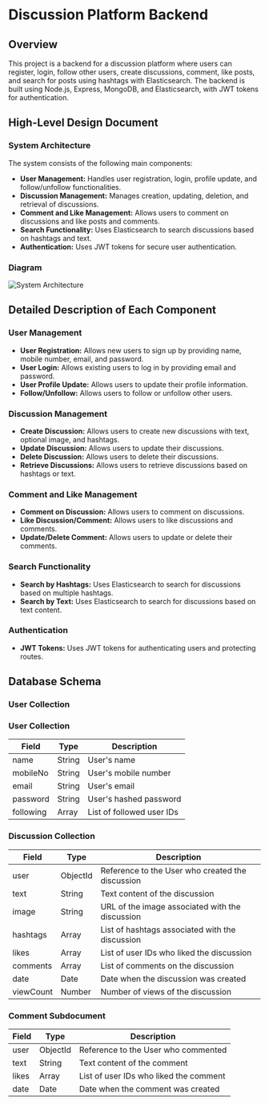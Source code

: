 # Discussion Platform Backend

## Overview

This project is a backend for a discussion platform where users can register, login, follow other users, create discussions, comment, like posts, and search for posts using hashtags with Elasticsearch. The backend is built using Node.js, Express, MongoDB, and Elasticsearch, with JWT tokens for authentication.

## High-Level Design Document

### System Architecture

The system consists of the following main components:

- **User Management:** Handles user registration, login, profile update, and follow/unfollow functionalities.
- **Discussion Management:** Manages creation, updating, deletion, and retrieval of discussions.
- **Comment and Like Management:** Allows users to comment on discussions and like posts and comments.
- **Search Functionality:** Uses Elasticsearch to search discussions based on hashtags and text.
- **Authentication:** Uses JWT tokens for secure user authentication.

### Diagram

![System Architecture](./diagrams/system-architecture.png)

## Detailed Description of Each Component

### User Management

- **User Registration:** Allows new users to sign up by providing name, mobile number, email, and password.
- **User Login:** Allows existing users to log in by providing email and password.
- **User Profile Update:** Allows users to update their profile information.
- **Follow/Unfollow:** Allows users to follow or unfollow other users.

### Discussion Management

- **Create Discussion:** Allows users to create new discussions with text, optional image, and hashtags.
- **Update Discussion:** Allows users to update their discussions.
- **Delete Discussion:** Allows users to delete their discussions.
- **Retrieve Discussions:** Allows users to retrieve discussions based on hashtags or text.

### Comment and Like Management

- **Comment on Discussion:** Allows users to comment on discussions.
- **Like Discussion/Comment:** Allows users to like discussions and comments.
- **Update/Delete Comment:** Allows users to update or delete their comments.

### Search Functionality

- **Search by Hashtags:** Uses Elasticsearch to search for discussions based on multiple hashtags.
- **Search by Text:** Uses Elasticsearch to search for discussions based on text content.

### Authentication

- **JWT Tokens:** Uses JWT tokens for authenticating users and protecting routes.

## Database Schema

### User Collection

### User Collection

| Field     | Type   | Description               |
| --------- | ------ | ------------------------- |
| name      | String | User's name               |
| mobileNo  | String | User's mobile number      |
| email     | String | User's email              |
| password  | String | User's hashed password    |
| following | Array  | List of followed user IDs |

### Discussion Collection

| Field     | Type     | Description                                      |
| --------- | -------- | ------------------------------------------------ |
| user      | ObjectId | Reference to the User who created the discussion |
| text      | String   | Text content of the discussion                   |
| image     | String   | URL of the image associated with the discussion  |
| hashtags  | Array    | List of hashtags associated with the discussion  |
| likes     | Array    | List of user IDs who liked the discussion        |
| comments  | Array    | List of comments on the discussion               |
| date      | Date     | Date when the discussion was created             |
| viewCount | Number   | Number of views of the discussion                |

### Comment Subdocument

| Field | Type     | Description                            |
| ----- | -------- | -------------------------------------- |
| user  | ObjectId | Reference to the User who commented    |
| text  | String   | Text content of the comment            |
| likes | Array    | List of user IDs who liked the comment |
| date  | Date     | Date when the comment was created      |
